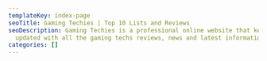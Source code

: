 ```yaml
---
templateKey: index-page
seoTitle: Gaming Techies | Top 10 Lists and Reviews
seoDescription: Gaming Techies is a professional online website that keeps you
  updated with all the gaming techs reviews, news and latest information.
categories: []
---
```

